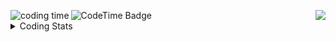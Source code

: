 <img align="left"  src="https://wakatime.com/badge/user/018e92de-fd36-49db-920c-68aa5cee604c.svg" alt="coding time"/> <img align="right" src="https://visitor-badge.laobi.icu/badge?page_id=Sangam5756.sangammundhe" />
<img align="left" href="https://codetime.dev" alt="CodeTime Badge" src="https://img.shields.io/endpoint?style=social&color=222&url=https%3A%2F%2Fapi.codetime.dev%2Fshield%3Fid%3D25279%26project%3D%26in=0">

<br>

<details>
<summary>Coding Stats</summary>
  
  <div align=center>
       
   <img width=800 height=500 src="https://wakatime.com/share/@sangammundhe/f48577b0-85bb-4ffe-ac31-36a583b0374d.svg"/>

  </div>
</details>
